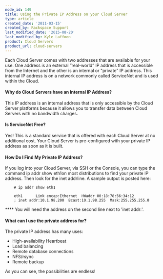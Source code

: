 ```yaml
---
node_id: 149
title: Using the Private IP Address on your Cloud Server
type: article
created_date: '2011-03-15'
created_by: Rackspace Support
last_modified_date: '2015-08-20'
last_modified_by: Kyle Laffoon
product: Cloud Servers
product_url: cloud-servers
---
```


Each Cloud Server comes with two addresses that are available for your
use. One address is an external &rdquo;real-world&rdquo; IP address that is
accessible from the Internet and the other is an internal or "private"
IP address.  This internal IP address is on a network commonly called
ServiceNet and is used within the Cloud.

<div>

#### Why do Cloud Servers have an Internal IP Address?

</div>

This IP address is an internal address that is only accessible by the
Cloud Server platforms because it allows you to transfer data between
Cloud Servers with no bandwidth charges.

<div>

#### Is ServiceNet Free?

</div>

Yes! This is a standard service that is offered with each Cloud Server
at no additional cost. Your Cloud Server is pre-configured with your
private IP address as soon as it is built.

<div>

#### How Do I Find My Private IP Address?

If you log into your Cloud Server, via SSH or the Console, you can type
the command ip addr show eth1on most distributions to find your private
IP address. Then look for the inet addrline. A sample output is posted
here:

</div>

<div>

        # ip addr show eth1

        eth1      Link encap:Ethernet  HWaddr 00:18:78:56:34:12
        ; inet addr:10.1.98.200  Bcast:10.1.98.255  Mask:255.255.255.0

\*\*\*\* You will need the address on the second line next to 'inet
addr:'.

</div>

<div>

#### What can I use the private address for?

The private IP address has many uses:

</div>

-   High-availability Heartbeat
-   Load balancing
-   Remote database connections
-   NFS/rsync
-   Remote backup

As you can see, the possibilities are endless!

